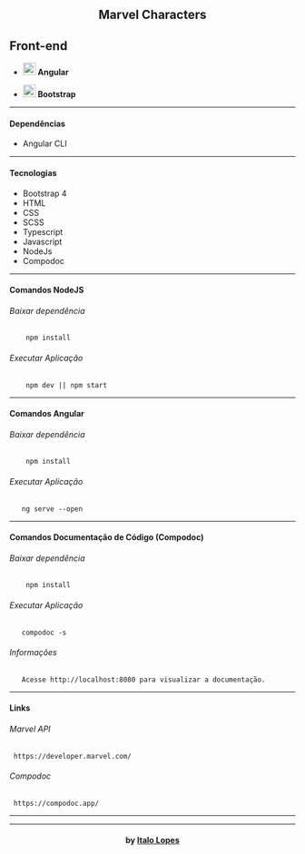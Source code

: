 <h2 align="center"> Marvel Characters </h2>

<h2>Front-end</h1>
<ul>
  <li> <img src="https://upload.wikimedia.org/wikipedia/commons/thumb/c/cf/Angular_full_color_logo.svg/800px-Angular_full_color_logo.svg.png" alt="angular" height="22"> <strong>   Angular </strong> </li>
</ul>
<ul>
  <li> <img src="https://upload.wikimedia.org/wikipedia/commons/b/b2/Bootstrap_logo.svg" alt="bootstrap" height="22"> <strong>   Bootstrap </strong> </li>
</ul>

---

#### Dependências
- Angular CLI

------------

#### Tecnologias
- Bootstrap 4
- HTML
- CSS
- SCSS
- Typescript
- Javascript
- NodeJs
- Compodoc

------------

#### Comandos NodeJS
###### Baixar dependência
```shell
    npm install
```
###### Executar Aplicação
```shell
    npm dev || npm start
```

------------

#### Comandos Angular
###### Baixar dependência
```shell
    npm install
```
###### Executar Aplicação
```shell
   ng serve --open
```

------------

#### Comandos Documentação de Código (Compodoc)
###### Baixar dependência
```shell
    npm install
```
###### Executar Aplicação
```shell
   compodoc -s
```

###### Informações
```shell
   Acesse http://localhost:8080 para visualizar a documentação.
```

------------

#### Links
######   Marvel API
```shell
​ https://developer.marvel.com/
```
######   Compodoc
```shell
​ https://compodoc.app/
```


---


---

<h4 align="center"> <em></></em> by <a href="https://github.com/italolopes9" target="_blank"> Italo Lopes</a> </h4>

